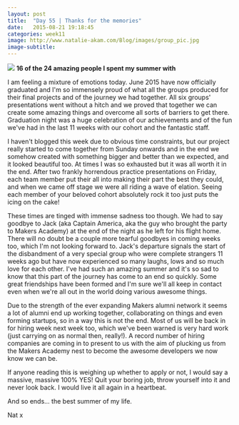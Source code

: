 ```yaml
---
layout: post
title:  "Day 55 | Thanks for the memories"
date:   2015-08-21 19:18:45
categories: week11
image: http://www.natalie-akam.com/Blog/images/group_pic.jpg
image-subtitle:
---
```


<img src="http://www.natalie-akam.com/Blog/images/group_pic.jpg">
<strong>16 of the 24 amazing people I spent my summer with</strong>

I am feeling a mixture of emotions today. June 2015 have now officially graduated and I'm so immensely proud of what all the groups produced for their final projects and of the journey we had together. All six groups' presentations went without a hitch and we proved that together we can create some amazing things and overcome all sorts of barriers to get there. Graduation night was a huge celebration of our achievements and of the fun we've had in the last 11 weeks with our cohort and the fantastic staff.

I haven't blogged this week due to obvious time constraints, but our project really started to come together from Sunday onwards and in the end we somehow created with something bigger and better than we expected, and it looked beautiful too. At times I was so exhausted but it was all worth it in the end. After two frankly horrendous practice presentations on Friday, each team member put their all into making their part the best they could, and when we came off stage we were all riding a wave of elation. Seeing each member of your beloved cohort absolutely rock it too just puts the icing on the cake!

These times are tinged with immense sadness too though. We had to say goodbye to Jack (aka Captain America, aka the guy who brought the party to Makers Academy) at the end of the night as he left for his flight home. There will no doubt be a couple more tearful goodbyes in coming weeks too, which I'm not looking forward to. Jack's departure signals the start of the disbandment of a very special group who were complete strangers 11 weeks ago but have now experienced so many laughs, lows and so much love for each other. I've had such an amazing summer and it's so sad to know that this part of the journey has come to an end so quickly. Some great friendships have been formed and I'm sure we'll all keep in contact even when we're all out in the world doing various awesome things.

Due to the strength of the ever expanding Makers alumni network it seems a lot of alumni end up working together, collaborating on things and even forming startups, so in a way this is not the end. Most of us will be back in for hiring week next week too, which we've been warned is very hard work (just carrying on as normal then, really!). A record number of hiring companies are coming in to present to us with the aim of plucking us from the Makers Academy nest to become the awesome developers we now know we can be.

If anyone reading this is weighing up whether to apply or not, I would say a massive, massive 100% YES! Quit your boring job, throw yourself into it and never look back. I would live it all again in a heartbeat.

And so ends... the best summer of my life.

Nat x
